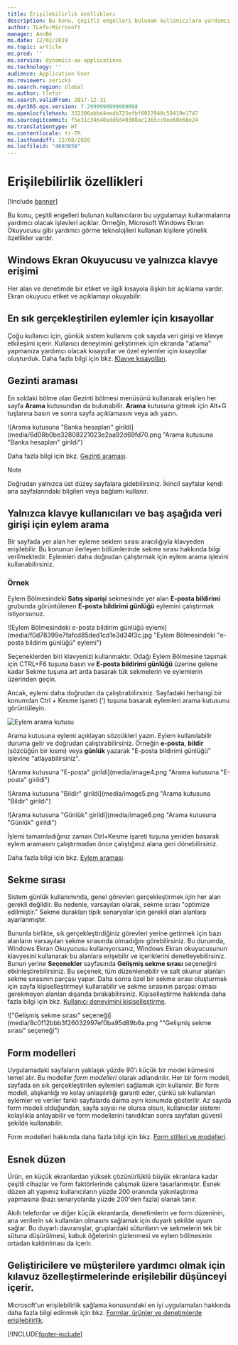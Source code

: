 ```yaml
---
title: Erişilebilirlik özellikleri
description: Bu konu, çeşitli engelleri bulunan kullanıcılara yardımcı olmak üzere tasarlanan işlevleri açıklar.
author: TLeforMicrosoft
manager: AnnBe
ms.date: 12/02/2019
ms.topic: article
ms.prod: ''
ms.service: dynamics-ax-applications
ms.technology: ''
audience: Application User
ms.reviewer: sericks
ms.search.region: Global
ms.author: tlefor
ms.search.validFrom: 2017-12-31
ms.dyn365.ops.version: 7.2999999999999998
ms.openlocfilehash: 332306abbd4eedb725efbf6022940c59419e1747
ms.sourcegitcommit: f5e31c34640add6d40308ac1365cc0ee60e60e24
ms.translationtype: HT
ms.contentlocale: tr-TR
ms.lasthandoff: 12/08/2020
ms.locfileid: "4693858"
---
```

# <a name="accessibility-features"></a>Erişilebilirlik özellikleri

[!include [banner](../includes/banner.md)]

Bu konu, çeşitli engelleri bulunan kullanıcıların bu uygulamayı kullanmalarına yardımcı olacak işlevleri açıklar. Örneğin, Microsoft Windows Ekran Okuyucusu gibi yardımcı görme teknolojileri kullanan kişilere yönelik özellikler vardır.

## <a name="windows-narrator-and-keyboard-only-access"></a>Windows Ekran Okuyucusu ve yalnızca klavye erişimi

Her alan ve denetimde bir etiket ve ilgili kısayola ilişkin bir açıklama vardır. Ekran okuyucu etiket ve açıklamayı okuyabilir.

## <a name="shortcuts-for-the-most-frequently-performed-actions"></a>En sık gerçekleştirilen eylemler için kısayollar

Çoğu kullanıcı için, günlük sistem kullanımı çok sayıda veri girişi ve klavye etkileşimi içerir. Kullanıcı deneyimini geliştirmek için ekranda "atlama" yapmanıza yardımcı olacak kısayollar ve özel eylemler için kısayollar oluşturduk. Daha fazla bilgi için bkz. [Klavye kısayolları](shortcut-keys.md).

## <a name="navigation-search"></a>Gezinti araması

En soldaki bölme olan Gezinti bölmesi menüsünü kullanarak erişilen her sayfa **Arama** kutusundan da bulunabilir. **Arama** kutusuna gitmek için Alt+G tuşlarına basın ve sonra sayfa açıklamasını veya adı yazın.

![Arama kutusuna "Banka hesapları" girildi](media/6d08b0be32808221023e2aa92d69fd70.png "Arama kutusuna "Banka hesapları" girildi")

Daha fazla bilgi için bkz. [Gezinti araması](navigation-search.md).

> [!NOTE]
> Doğrudan yalnızca üst düzey sayfalara gidebilirsiniz. İkincil sayfalar kendi ana sayfalarındaki bilgileri veya bağlamı kullanır.

## <a name="action-search-for-keyboard-only-users-or-for-heads-down-data-entry"></a>Yalnızca klavye kullanıcıları ve baş aşağıda veri girişi için eylem arama

Bir sayfada yer alan her eyleme seklem sırası aracılığıyla klavyeden erişilebilir. Bu konunun ilerleyen bölümlerinde sekme sırası hakkında bilgi verilmektedir. Eylemleri daha doğrudan çalıştırmak için eylem arama işlevini kullanabilirsiniz.

### <a name="example"></a>Örnek

Eylem Bölmesindeki **Satış siparişi** sekmesinde yer alan **E-posta bildirimi** grubunda görüntülenen **E-posta bildirimi günlüğü** eylemini çalıştırmak istiyorsunuz.

![Eylem Bölmesindeki e-posta bildirim günlüğü eylemi](media/f0d78399e7fafcd85ded1cd1e3d34f3c.jpg "Eylem Bölmesindeki "e-posta bildirim günlüğü" eylemi")

Seçeneklerden biri klavyenizi kullanmaktır. Odağı Eylem Bölmesine taşımak için CTRL+F6 tuşuna basın ve **E-posta bildirimi günlüğü** üzerine gelene kadar Sekme tuşuna art arda basarak tük sekmelerin ve eylemlerin üzerinden geçin.

Ancak, eylemi daha doğrudan da çalıştırabilirsiniz. Sayfadaki herhangi bir konumdan Ctrl + Kesme işareti (') tuşuna basarak eylemleri arama kutusunu görüntüleyin.

![Eylem arama kutusu](media/80f7e8c5ac412fdf2c8a12f7728f135a.jpg "Eylem arama kutusu")

Arama kutusuna eylemi açıklayan sözcükleri yazın. Eylem kullanılabilir duruma gelir ve doğrudan çalıştırabilirsiniz. Örneğin **e-posta**, **bildir** (sözcüğün bir kısmı) veya **günlük** yazarak "E-posta bildirimi günlüğü" işlevine "atlayabilirsiniz".

![Arama kutusuna "E-posta" girildi](media/image4.png "Arama kutusuna "E-posta" girildi")

![Arama kutusuna "Bildir" girildi](media/image5.png "Arama kutusuna "Bildir" girildi")

![Arama kutusuna "Günlük" girildi](media/image6.png "Arama kutusuna "Günlük" girildi")

İşlemi tamamladığınız zaman Ctrl+Kesme işareti tuşuna yeniden basarak eylem aramasını çalıştırmadan önce çalıştığınız alana geri dönebilirsiniz.

Daha fazla bilgi için bkz. [Eylem araması](action-search.md).

## <a name="tab-sequence"></a>Sekme sırası

Sistem günlük kullanımında, genel görevleri gerçekleştirmek için her alan gerekli değildir. Bu nedenle, varsayılan olarak, sekme sırası "optimize edilmiştir." Sekme durakları tipik senaryolar için gerekli olan alanlara ayarlanmıştır.

Bununla birlikte, sık gerçekleştirdiğiniz görevleri yerine getirmek için bazı alanların varsayılan sekme sırasında olmadığını görebilirsiniz. Bu durumda, Windows Ekran Okuyucusu kullanıyorsanız, Windows Ekran okuyucusunun klavyesini kullanarak bu alanlara erişebilir ve içeriklerini denetleyebilirsiniz. Bunun yerine **Seçenekler** sayfasında **Gelişmiş sekme sırası** seçeneğini etkinleştirebilirsiniz. Bu seçenek, tüm düzenlenebilir ve salt okunur alanları sekme sırasının parçası yapar. Daha sonra özel bir sekme sırası oluşturmak için sayfa kişiselleştirmeyi kullanabilir ve sekme sırasının parçası olması gerekmeyen alanları dışarıda bırakabilirsiniz. Kişiselleştirme hakkında daha fazla bilgi için bkz. [Kullanıcı deneyimini kişiselleştirme](personalize-user-experience.md).

!["Gelişmiş sekme sırası" seçeneği](media/8c0f12bbb3f26032997ef0ba95d89b6a.png ""Gelişmiş sekme sırası" seçeneği")

## <a name="form-patterns"></a>Form modelleri

Uygulamadaki sayfaların yaklaşık yüzde 90'ı küçük bir model kümesini temel alır. Bu modeller *form modelleri* olarak adlandırılır. Her bir form modeli, sayfada en sık gerçekleştirilen eylemleri sağlamak için kullanılır. Bir form modeli, alışkanlığı ve kolay anlaşılırlığı garanti eder, çünkü sık kullanılan eylemler ve veriler farklı sayfalarda daima aynı konumda gösterilir. Az sayıda form modeli olduğundan, sayfa sayısı ne olursa olsun, kullanıcılar sistemi kolaylıkla anlayabilir ve form modellerini tanıdıktan sonra sayfaları güvenli şekilde kullanabilir.

Form modelleri hakkında daha fazla bilgi için bkz. [Form stilleri ve modelleri](../../dev-itpro/user-interface/form-styles-patterns.md).

## <a name="responsive-layout"></a>Esnek düzen

Ürün, en küçük ekranlardan yüksek çözünürlüklü büyük ekranlara kadar çeşitli cihazlar ve form faktörlerinde çalışmak üzere tasarlanmıştır. Esnek düzen alt yapımız kullanıcıların yüzde 200 oranında yakınlaştırma yapmasına (bazı senaryolarda yüzde 200'den fazla) olanak tanır.

Akıllı telefonlar ve diğer küçük ekranlarda, denetimlerin ve form düzeninin, ana verilerin sık kullanılan olmasını sağlamak için duyarlı şekilde uyum sağlar. Bu duyarlı davranışlar, gruplardaki sütunların ve sekmelerin tek bir sütuna düşürülmesi, kabuk öğelerinin gizlenmesi ve eylem bölmesinin ortadan kaldırılması da içerir.

## <a name="guidance-to-help-developers-and-customers-incorporate-accessible-thinking-in-their-customizations"></a>Geliştiricilere ve müşterilere yardımcı olmak için kılavuz özelleştirmelerinde erişilebilir düşünceyi içerir.

Microsoft'un erişilebilirlik sağlama konusundaki en iyi uygulamaları hakkında daha fazla bilgi edinmek için bkz. [Formlar, ürünler ve denetimlerde erişilebilirlik](../../dev-itpro/user-interface/enable-accessibility.md).


[!INCLUDE[footer-include](../../../includes/footer-banner.md)]